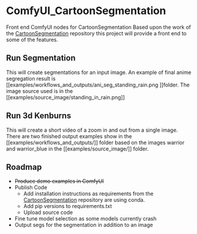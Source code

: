 # ComfyUI_CartoonSegmentation

Front end ComfyUI nodes for CartoonSegmentation
Based upon the work of the [CartoonSegmentation]([https://github.com/CartoonSegmentation/CartoonSegmentation] ) repository this project will provide a front end to some of the features.

## Run Segmentation
This will create segmentations for an input image.  An example of final anime segregation result is [[examples/workflows_and_outputs/ani_seg_standing_rain.png ]]folder.  The image source used is in the [[examples/source_image/standing_in_rain.png]]

## Run 3d Kenburns
This will create a short video of a zoom in and out from a single image.  There are two finished output examples show in the [[examples/workflows_and_outputs/]] folder based on the images warrior and warrior_blue in the [[examples/source_image/]] folder.

## Roadmap
- ~~Produce demo examples in ComfyUI~~
- Publish Code
	- Add installation instructions as requirements from the  [CartoonSegmentation]([https://github.com/CartoonSegmentation/CartoonSegmentation] ) repository are using conda.
	- Add pip versions to requirements.txt
	- Upload source code
- Fine tune model selection as some models currently crash
- Output segs for the segmentation in addition to an image
